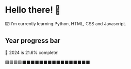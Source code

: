 # Hello there! 👋

⌨️ I'm currently learning Python, HTML, CSS and Javascript.

## Year progress bar

📅 2024 is 21.6% complete!

🟩🟩🟩🟩⬛⬛⬛⬛⬛⬛⬛⬛⬛⬛⬛⬛⬛⬛⬛⬛